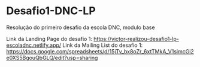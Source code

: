 # Desafio1-DNC-LP

 Resolução do primeiro desafio da escola DNC, modulo base

 Link da Landing Page do desafio 1: https://victor-realizou-desafio1-lp-escoladnc.netlify.app/
 Link da Mailing List do desafio 1: https://docs.google.com/spreadsheets/d/15jTv_bx8oZr_6xtTMkA_V1simcGi2e0XS5BgouQbGLQ/edit?usp=sharing

